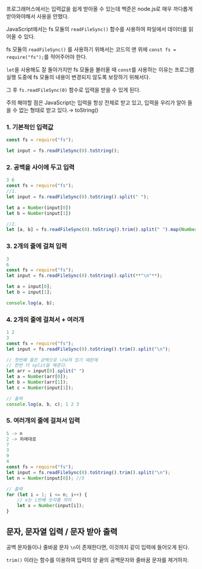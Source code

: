 프로그래머스에서는 입력값을 쉽게 받아올 수 있는데 백준은 node.js로 매우 까다롭게 받아와야해서 사용을 안했다.

JavaScript에서는 fs 모듈의 `readFileSync()` 함수를 사용하여 파일에서 데이터를 읽어올 수 있다.

fs 모듈의 `readFileSync()` 를 사용하기 위해서는 코드의 맨 위에 `const fs = require("fs");`를 적어주어야 한다.

`let`을 사용해도 잘 돌아가지만 fs 모듈을 불러올 때 `const`를 사용하는 이유는 프로그램 실행 도중에 fs 모듈의 내용이 변경되지 않도록 보장하기 위해서다.

그 후 `fs.readFileSync(0)` 함수로 입력을 받을 수 있게 된다.

주의 해야할 점은 JavaScript는 입력을 항상 전체로 받고 있고, 입력을 우리가 알아 들을 수 없는 형태로 받고 있다.→ toString()

### 1. 기본적인 입력값

```jsx
const fs = require("fs");

let input = fs.readFileSync(0).toString();
```

### **2. 공백을 사이에 두고 입력**

```jsx
3 6
const fs = require("fs");
//1.
let input = fs.readFileSync(0).toString().split(" ");

let a = Number(input[0])
let b = Number(input[1])

//2.
let [a, b] = fs.readFileSync(0).toString().trim().split(" ").map(Number);
```

### 3. 2개의 줄에 걸쳐 입력

```jsx
3
6
const fs = require("fs");
let input = fs.readFileSync(0).toString().split(**"\n"**);

let a = input[0];
let b = input[1];

console.log(a, b);
```

### 4. 2개의 줄에 걸쳐서 + 여러개

```jsx
1 2
3
const fs = require("fs");
let input = fs.readFileSync(0).toString().trim().split("\n");

// 첫번째 줄은 공백으로 나눠져 있기 때문에
// 한번 더 split을 해준다.
let arr = input[0].split(" ")
let a = Number(arr[0]);
let b = Number(arr[1]);
let c = Number(input[1]);

// 출력
console.log(a, b, c); 1 2 3
```

### 5. 여러개의 줄에 걸쳐서 입력

```jsx
5 -> n
2 -> 차례대로
7
3
9
4
const fs = require("fs");
let input = fs.readFileSync(0).toString().trim().split("\n");
let n = Number(input[0]); //5

// 출력
for (let i = 1; i <= n; i++) {
    // x는 i번째 숫자를 의미
    let x = Number(input[i]);
}
```

## 문자, 문자열 입력 / 문자 받아 출력

공백 문자들이나 줄바꿈 문자 `\n`이 존재한다면, 이것까지 같이 입력에 들어오게 된다.

`trim()` 이라는 함수를 이용하여 입력의 양 끝의 공백문자와 줄바꿈 문자를 제거하자.
